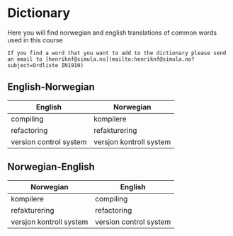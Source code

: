 # Dictionary

Here you will find norwegian and english translations of common words used in this course

```{note}
If you find a word that you want to add to the dictionary please send an email to [henriknf@simula.no](mailto:henriknf@simula.no?subject=Ordliste IN1910)
```

## English-Norwegian

| **English**            | **Norwegian**           |
| ---------------------- | ----------------------- |
| compiling              | kompilere               |
| refactoring            | refakturering           |
| version control system | versjon kontroll system |

## Norwegian-English

| **Norwegian**           | **English**            |
| ----------------------- | ---------------------- |
| kompilere               | compiling              |
| refakturering           | refactoring            |
| versjon kontroll system | version control system |
